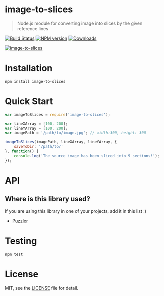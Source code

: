 # image-to-slices
> Node.js module for converting image into slices by the given reference lines

[![Build Status](https://travis-ci.org/superRaytin/image-to-slices.svg?branch=master)](https://travis-ci.org/superRaytin/image-to-slices)
[![NPM version][npm-image]][npm-url]
[![Downloads][downloads-image]][npm-url]

[![image-to-slices](https://nodei.co/npm/image-to-slices.png)](https://npmjs.org/package/image-to-slices)

[npm-url]: https://npmjs.org/package/image-to-slices
[downloads-image]: http://img.shields.io/npm/dm/image-to-slices.svg
[npm-image]: http://img.shields.io/npm/v/image-to-slices.svg

# Installation

```
npm install image-to-slices
```

# Quick Start

```js
var imageToSlices = require('image-to-slices');

var lineXArray = [100, 200];
var lineYArray = [100, 200];
var imagePath = '/path/to/image.jpg'; // width:300, height: 300

imageToSlices(imagePath, lineXArray, lineYArray, {
    saveToDir: '/path/to/'
}, function() {
    console.log('The source image has been sliced into 9 sections!');
});
```

# API



## Where is this library used?

If you are using this library in one of your projects, add it in this list :)

- [Puzzler](https://github.com/superRaytin/puzzler)

# Testing

```
npm test
```

# License

MIT, see the [LICENSE](/LICENSE) file for detail.
